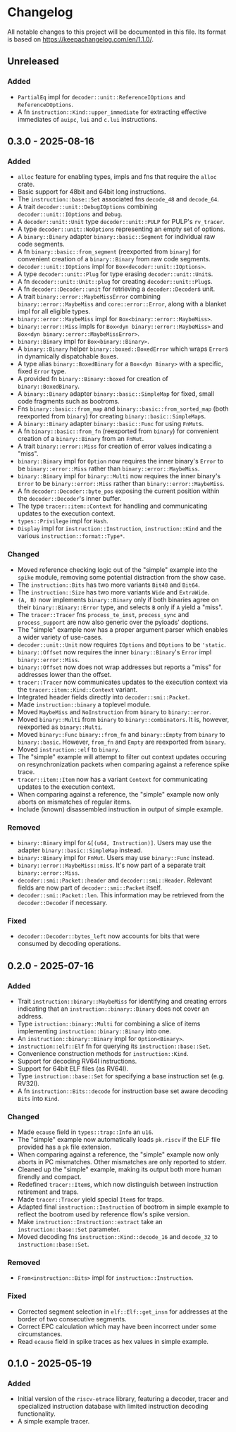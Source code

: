 # Changelog

All notable changes to this project will be documented in this file. Its format
is based on https://keepachangelog.com/en/1.1.0/.

## Unreleased

### Added

- `PartialEq` impl for `decoder::unit::ReferenceIOptions` and
  `ReferenceDOptions`.
- A fn `instruction::Kind::upper_immediate` for extracting effective immediates
  of `auipc`, `lui` and `c.lui` instructions.

## 0.3.0 - 2025-08-16

### Added

- `alloc` feature for enabling types, impls and fns that require the `alloc`
  crate.
- Basic support for 48bit and 64bit long instructions.
- The `instruction::base::Set` associated fns `decode_48` and `decode_64`.
- A trait `decoder::unit::DebugIOptions` combining `decoder::unit::IOptions` and
  `Debug`.
- A `decoder::unit::Unit` type `decoder::unit::PULP` for PULP's `rv_tracer`.
- A type `decoder::unit::NoOptions` representing an empty set of options.
- A `binary::Binary` adapter `binary::basic::Segment` for individual raw code
  segments.
- A fn `binary::basic::from_segment` (reexported from `binary`) for convenient
  creation of a `binary::Binary` from raw code segments.
- `decoder::unit::IOptions` impl for `Box<decoder::unit::IOptions>`.
- A type `decoder::unit::Plug` for type erasing `decoder::unit::Unit`s.
- A fn `decoder::unit::Unit::plug` for creating `decoder::unit::Plug`s.
- A fn `decoder::Decoder::unit` for retrieving a `decoder::Decoder`s unit.
- A trait `binary::error::MaybeMissError` combining `binary::error::MaybeMiss`
  and `core::error::Error`, along with a blanket impl for all eligible types.
- `binary::error::MaybeMiss` impl for `Box<binary::error::MaybeMiss>`.
- `binary::error::Miss` impls for `Box<dyn binary::error::MaybeMiss>` and
  `Box<dyn binary::error::MaybeMissError>`.
- `binary::Binary` impl for `Box<binary::Binary>`.
- A `binary::Binary` helper `binary::boxed::BoxedError` which wraps `Error`s
  in dynamically dispatchable `Box`es.
- A type alias `binary::BoxedBinary` for a `Box<dyn Binary>` with a specific,
  fixed `Error` type.
- A provided fn `binary::Binary::boxed` for creation of `binary::BoxedBinary`.
- A `binary::Binary` adapter `binary::basic::SimpleMap` for fixed, small code
  fragments such as bootroms.
- Fns `binary::basic::from_map` and `binary::basic::from_sorted_map` (both
  reexported from `binary`) for creating `binary::basic::SimpleMap`s.
- A `binary::Binary` adapter `binary::basic::Func` for using `FnMut`s.
- A fn `binary::basic::from_fn` (reexported from `binary`) for convenient
  creation of a `binary::Binary` from an `FnMut`.
- A trait `binary::error::Miss` for creation of error values indicating a
  "miss".
- `binary::Binary` impl for `Option` now requires the inner binary's `Error` to
  be `binary::error::Miss` rather than `binary::error::MaybeMiss`.
- `binary::Binary` impl for `binary::Multi` now requires the inner binary's
  `Error` to be `binary::error::Miss` rather than `binary::error::MaybeMiss`.
- A fn `decoder::Decoder::byte_pos` exposing the current position within the
  `decoder::Decoder`'s inner buffer.
- The type `tracer::item::Context` for handling and communicating updates to the
  execution context.
- `types::Privilege` impl for `Hash`.
- `Display` impl for `instruction::Instruction`, `instruction::Kind` and the
  various `instruction::format::Type*`.

### Changed

- Moved reference checking logic out of the "simple" example into the `spike`
  module, removing some potential distraction from the show case.
- The `instruction::Bits` has two more variants `Bit48` and `Bit64`.
- The `instruction::Size` has two more variants `Wide` and `ExtraWide`.
- `(A, B)` now implements `binary::Binary` only if both binaries agree on their
  `binary::Binary::Error` type, and selects `B` only if `A` yield a "miss".
- The `tracer::Tracer` fns `process_te_inst`, `process_sync` and
  `process_support` are now also generic over the pyloads' doptions.
- The "simple" example now has a proper argument parser which enables a wider
  variety of use-cases.
- `decoder::unit::Unit` now requires `IOptions` and `DOptions` to be `'static`.
- `binary::Offset` now requires the inner `binary::Binary`'s `Error` impl
  `binary::error::Miss`.
- `binary::Offset` now does not wrap addresses but reports a "miss" for
  addresses lower than the offset.
- `tracer::Tracer` now communicates updates to the execution context via the
  `tracer::item::Kind::Context` variant.
- Integrated header fields directly into `decoder::smi::Packet`.
- Made `instruction::binary` a toplevel module.
- Moved `MaybeMiss` and `NoInstruction` from `binary` to `binary::error`.
- Moved `binary::Multi` from `binary` to `binary::combinators`. It is, however,
  reexported as `binary::Multi`.
- Moved `binary::Func` `binary::from_fn` and `binary::Empty` from `binary` to
  `binary::basic`. However, `from_fn` and `Empty` are reexported from `binary`.
- Moved `instruction::elf` to `binary`.
- The "simple" example will attempt to filter out context updates occuring on
  resynchronization packets when comparing against a reference spike trace.
- `tracer::item::Item` now has a variant `Context` for communicating updates to
  the execution context.
- When comparing against a reference, the "simple" example now only aborts on
  mismatches of regular items.
- Include (known) disassembled instruction in output of simple example.

### Removed

- `binary::Binary` impl for `&[(u64, Instruction)]`. Users may use the adapter
  `binary::basic::SimpleMap` instead.
- `binary::Binary` impl for `FnMut`. Users may use `binary::Func` instead.
- `binary::error::MaybeMiss::miss`. It's now part of a separate trait
  `binary::error::Miss`.
- `decoder::smi::Packet::header` and `decoder::smi::Header`. Relevant fields are
  now part of `decoder::smi::Packet` itself.
- `decoder::smi::Packet::len`. This information may be retrieved from the
  `decoder::Decoder` if necessary.

### Fixed

- `decoder::Decoder::bytes_left` now accounts for bits that were consumed by
  decoding operations.

## 0.2.0 - 2025-07-16

### Added

- Trait `instruction::binary::MaybeMiss` for identifying and creating errors
  indicating that an `instruction::binary::Binary` does not cover an address.
- Type `istruction::binary::Multi` for combining a slice of items implementing
  `instruction::binary::Binary` into one.
- An `instruction::binary::Binary` impl for `Option<Binary>`.
- `instruction::elf::Elf` fn for querying its `instruction::base::Set`.
- Convenience construction methods for `instruction::Kind`.
- Support for decoding RV64I instructions.
- Support for 64bit ELF files (as RV64I).
- Type `instruction::base::Set` for specifying a base instruction set (e.g.
  RV32I).
- A fn `instruction::Bits::decode` for instruction base set aware decoding
  `Bits` into `Kind`.

### Changed

- Made `ecause` field in `types::trap::Info` an `u16`.
- The "simple" example now automatically loads `pk.riscv` if the ELF file
  provided has a `pk` file extension.
- When comparing against a reference, the "simple" example now only aborts in PC
  mismatches. Other mismatches are only reported to stderr.
- Cleaned up the "simple" example, making its output both more human firendly
  and compact.
- Redefined `tracer::Item`s, which now distinguish between instruction
  retirement and traps.
- Made `tracer::Tracer` yield special `Item`s for traps.
- Adapted final `instruction::Instruction` of bootrom in simple example to
  reflect the bootrom used by reference flow's spike version.
- Make `instruction::Instruction::extract` take an `instruction::base::Set`
  parameter.
- Moved decoding fns `instruction::Kind::decode_16` and `decode_32` to
  `instruction::base::Set`.

### Removed

- `From<instruction::Bits>` impl for `instruction::Instruction`.

### Fixed

- Corrected segment selection in `elf::Elf::get_insn` for addresses at the
  border of two consecutive segments.
- Correct EPC calculation which may have been incorrect under some
  circumstances.
- Read `ecause` field in spike traces as hex values in simple example.

## 0.1.0 - 2025-05-19

### Added

- Initial version of the `riscv-etrace` library, featuring a decoder, tracer
  and specialized instruction database with limited instruction decoding
  functionality.
- A simple example tracer.
